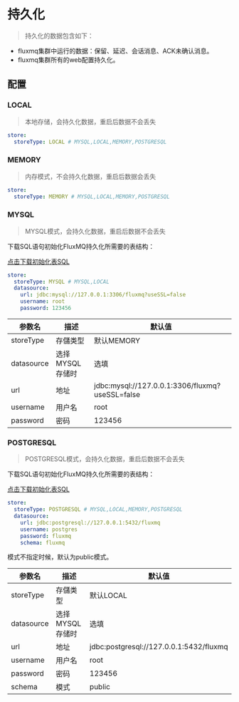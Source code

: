 # 持久化
> 持久化的数据包含如下：

- fluxmq集群中运行的数据：保留、延迟、会话消息、ACK未确认消息。
- fluxmq集群所有的web配置持久化。

## 配置


### LOCAL
> 本地存储，会持久化数据，重启后数据不会丢失
```yaml
store:
  storeType: LOCAL # MYSQL,LOCAL,MEMORY,POSTGRESQL
```

### MEMORY
> 内存模式，不会持久化数据，重启后数据会丢失

```yaml
store:
  storeType: MEMORY # MYSQL,LOCAL,MEMORY,POSTGRESQL
```


### MYSQL
> MYSQL模式，会持久化数据，重启后数据不会丢失

下载SQL语句初始化FluxMQ持久化所需要的表结构：

[点击下载初始化表SQL](https://fluxmq.obs.cn-east-3.myhuaweicloud.com/fluxmq-2.0.16-MYSQL.sql)


```yaml
store:
  storeType: MYSQL # MYSQL,LOCAL
  datasource:
    url: jdbc:mysql://127.0.0.1:3306/fluxmq?useSSL=false
    username: root
    password: 123456
```
<div class="table-2">

| 参数名        | 描述         | 默认值                                              |
|------------|------------|--------------------------------------------------|
| storeType  | 存儲类型       | 默认MEMORY                                          |
| datasource | 选择MYSQL存储时 | 选填                                               |
| url        | 地址         | jdbc:mysql://127.0.0.1:3306/fluxmq?useSSL=false |
| username   | 用户名        | root                                             |
| password   | 密码         | 123456                                           |

</div>

### POSTGRESQL
> POSTGRESQL模式，会持久化数据，重启后数据不会丢失

下载SQL语句初始化FluxMQ持久化所需要的表结构：

[点击下载初始化表SQL](https://fluxmq.obs.cn-east-3.myhuaweicloud.com/fluxmq-2.0.16-PG.sql)

```yaml
store:
  storeType: POSTGRESQL # MYSQL,LOCAL,MEMORY,POSTGRESQL
  datasource:
    url: jdbc:postgresql://127.0.0.1:5432/fluxmq
    username: postgres
    password: fluxmq
    schema: fluxmq
```
模式不指定时候，默认为public模式。

<div class="table-2">

| 参数名        | 描述         | 默认值                                             |
|------------|------------|-------------------------------------------------|
| storeType  | 存儲类型       | 默认LOCAL                                         |
| datasource | 选择MYSQL存储时 | 选填                                              |
| url        | 地址         | jdbc:postgresql://127.0.0.1:5432/fluxmq |
| username   | 用户名        | root                                            |
| password   | 密码         | 123456                                          |
| schema     | 模式         | public                                          |

</div>